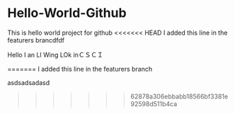 # Hello-World-Github
This is hello world project for github
<<<<<<< HEAD
I added this line in the featurers brancdfdf







Hello I an LI Wing LOk inＣＳＣＩ

=======
I added this line in the featurers branch


asdsadsadasd
>>>>>>> 62878a306ebbabb18566bf3381e92598d511b4ca
